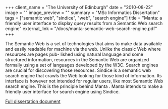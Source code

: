 +++
client_name = "The University of Edinburgh"
date = "2010-08-22"
image = ""
image_preview = ""
summary = "MSc Informatics Dissertation"
tags = ["semantic web", "sindice", "web", "search engine"]
title = "Manta: a friendly user interface to display query results from a Semantic Web search engine"
external_link = "/docs/manta-semantic-web-search-engine.pdf"
+++

The Semantic Web is a set of technologies that aims to make data available and easily readable for machine via the web. Unlike the classic Web where resources are pages pub- lished using natural language and some structured information, resources in the Semantic Web are organized formally using a set of languages developed by the W3C. Search engines are crucial for discovering those resources. Sindice is a semantic web search engine that crawls the Web looking for those kind of information. Its interface is however not intended for regular users, like most Semantic Web search engine. This is the principle behind Manta . Manta intends to make a friendly user interface for search engine using Sindice.

<a href="/docs/manta-semantic-web-search-engine.pdf"><i class="fa fa-file-pdf-o" aria-hidden="true"></i> Full dissertation document</a>
